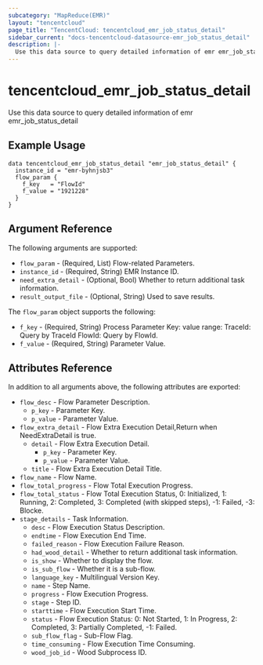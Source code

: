 ```yaml
---
subcategory: "MapReduce(EMR)"
layout: "tencentcloud"
page_title: "TencentCloud: tencentcloud_emr_job_status_detail"
sidebar_current: "docs-tencentcloud-datasource-emr_job_status_detail"
description: |-
  Use this data source to query detailed information of emr emr_job_status_detail
---
```


# tencentcloud_emr_job_status_detail

Use this data source to query detailed information of emr emr_job_status_detail

## Example Usage

```hcl
data tencentcloud_emr_job_status_detail "emr_job_status_detail" {
  instance_id = "emr-byhnjsb3"
  flow_param {
    f_key   = "FlowId"
    f_value = "1921228"
  }
}
```

## Argument Reference

The following arguments are supported:

* `flow_param` - (Required, List) Flow-related Parameters.
* `instance_id` - (Required, String) EMR Instance ID.
* `need_extra_detail` - (Optional, Bool) Whether to return additional task information.
* `result_output_file` - (Optional, String) Used to save results.

The `flow_param` object supports the following:

* `f_key` - (Required, String) Process Parameter Key: value range: TraceId: Query by TraceId FlowId: Query by FlowId.
* `f_value` - (Required, String) Parameter Value.

## Attributes Reference

In addition to all arguments above, the following attributes are exported:

* `flow_desc` - Flow Parameter Description.
  * `p_key` - Parameter Key.
  * `p_value` - Parameter Value.
* `flow_extra_detail` - Flow Extra Execution Detail,Return when NeedExtraDetail is true.
  * `detail` - Flow Extra Execution Detail.
    * `p_key` - Parameter Key.
    * `p_value` - Parameter Value.
  * `title` - Flow Extra Execution Detail Title.
* `flow_name` - Flow Name.
* `flow_total_progress` - Flow Total Execution Progress.
* `flow_total_status` - Flow Total Execution Status, 0: Initialized, 1: Running, 2: Completed, 3: Completed (with skipped steps), -1: Failed, -3: Blocke.
* `stage_details` - Task Information.
  * `desc` - Flow Execution Status Description.
  * `endtime` - Flow Execution End Time.
  * `failed_reason` - Flow Execution Failure Reason.
  * `had_wood_detail` - Whether to return additional task information.
  * `is_show` - Whether to display the flow.
  * `is_sub_flow` - Whether it is a sub-flow.
  * `language_key` - Multilingual Version Key.
  * `name` - Step Name.
  * `progress` - Flow Execution Progress.
  * `stage` - Step ID.
  * `starttime` - Flow Execution Start Time.
  * `status` - Flow Execution Status: 0: Not Started, 1: In Progress, 2: Completed, 3: Partially Completed, -1: Failed.
  * `sub_flow_flag` - Sub-Flow Flag.
  * `time_consuming` - Flow Execution Time Consuming.
  * `wood_job_id` - Wood Subprocess ID.


